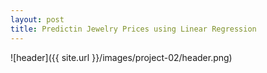 ```yaml
---
layout: post
title: Predictin Jewelry Prices using Linear Regression
---
```


![header]({{ site.url }}/images/project-02/header.png)
